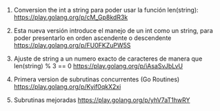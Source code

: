 1. Conversion the int a string para poder usar la función len(string):
https://play.golang.org/p/cM_Gp8kdR3k

2. Esta nueva versión introduce el manejo de un int como un string, para poder presentarlo en orden ascendente o descendente
https://play.golang.org/p/FU0FKZuPW5S

3. Ajuste de string a un numero exacto de caracteres de manera que len(string) % 3 == 0
https://play.golang.org/p/iAsaSvJbLvU

4. Primera version de subrutinas concurrentes (Go Routines)
https://play.golang.org/p/Kyif0qkX2xi

5. Subrutinas mejoradas
https://play.golang.org/p/yhV7aT1hwRY

